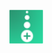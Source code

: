 ![]( https://github.com/Silva-Tech-Souza/Android-app-Tela-Bramca/blob/main/icone_play_tbdois%20(1).png)
